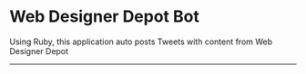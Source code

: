 # Web Designer Depot Bot

Using Ruby, this application auto posts Tweets with content from Web Designer Depot

---
